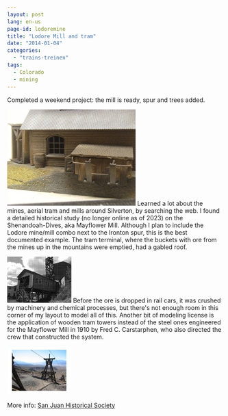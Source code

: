 ```yaml
---
layout: post
lang: en-us
page-id: lodoremine
title: "Lodore Mill and tram"
date: "2014-01-04"
categories: 
  - "trains-treinen"
tags: 
  - Colorado
  - mining
---
```


Completed a weekend project: the mill is ready, spur and trees added.

![20140112-191109.jpg](/assets/img/blog/20140112-191109.jpg)
Learned a lot about the mines, aerial tram and mills around Silverton, by searching the web. I found a detailed historical study (no longer online as of 2023) on the Shenandoah-Dives, aka Mayflower Mill. Although I plan to include the Lodore mine/mill combo next to the Ironton spur, this is the best documented example. The tram terminal, where the buckets with ore from the mines up in the mountains were emptied, had a gabled roof.

![20140104-215253.jpg](/assets/img/blog/20140104-215253.jpg)
Before the ore is dropped in rail cars, it was crushed by machinery and chemical processes,
but there's not enough room in this corner of my layout to model all of this. Another bit
of modeling license is the application of wooden tram towers instead of the steel ones
engineered for the Mayflower Mill in 1910 by Fred C. Carstarphen, who also directed the
crew that constructed the system.

![20140104-215235.jpg](/assets/img/blog/20140104-215235.jpg)

More info: [San Juan Historical Society](https://sanjuancountyhistoricalsociety.org/mayflower-mill.html#.UshwpH-9KSM)
